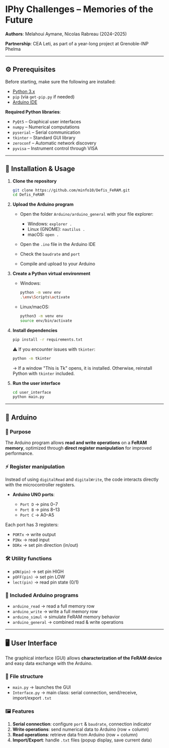 # IPhy Challenges – Memories of the Future

**Authors**: Melahoui Aymane, Nicolas Rabreau (2024–2025)

**Partnership**: CEA Leti, as part of a year-long project at Grenoble-INP Phelma

---

## ⚙️ Prerequisites

Before starting, make sure the following are installed:

* [Python 3.x](https://www.python.org/downloads/)
* `pip` (via `get-pip.py` if needed)
* [Arduino IDE](https://www.arduino.cc/en/software)

**Required Python libraries**:

* `PyQt5` – Graphical user interfaces
* `numpy` – Numerical computations
* `pyserial` – Serial communication
* `tkinter` – Standard GUI library
* `zeroconf` – Automatic network discovery
* `pyvisa` – Instrument control through VISA

---

## 🚀 Installation & Usage

1. **Clone the repository**

   ```bash
   git clone https://github.com/minfo10/Defis_FeRAM.git
   cd Defis_FeRAM
   ```

2. **Upload the Arduino program**

   * Open the folder `Arduino/arduino_general` with your file explorer:

     * Windows: `explorer .`
     * Linux (GNOME): `nautilus .`
     * macOS: `open .`
   * Open the `.ino` file in the Arduino IDE
   * Check the `baudrate` and `port`
   * Compile and upload to your Arduino

3. **Create a Python virtual environment**

   * Windows:

     ```bash
     python -m venv env
     .\env\Scripts\activate
     ```
   * Linux/macOS:

     ```bash
     python3 -m venv env
     source env/bin/activate
     ```

4. **Install dependencies**

   ```bash
   pip install -r requirements.txt
   ```

   ⚠️ If you encounter issues with `tkinter`:

   ```bash
   python -m tkinter
   ```

   → If a window "This is Tk" opens, it is installed. Otherwise, reinstall Python with `tkinter` included.

5. **Run the user interface**

   ```bash
   cd user_interface
   python main.py
   ```

---

## 🔌 Arduino

### 🎯 Purpose

The Arduino program allows **read and write operations** on a **FeRAM memory**, optimized through **direct register manipulation** for improved performance.

### ⚡ Register manipulation

Instead of using `digitalRead` and `digitalWrite`, the code interacts directly with the microcontroller registers.

* **Arduino UNO ports**:

  * `Port D` → pins 0–7
  * `Port B` → pins 8–13
  * `Port C` → A0–A5

Each port has 3 registers:

* `PORTx` → write output
* `PINx` → read input
* `DDRx` → set pin direction (in/out)

### 🛠️ Utility functions

* `pON(pin)` → set pin HIGH
* `pOFF(pin)` → set pin LOW
* `lect(pin)` → read pin state (0/1)

### 📂 Included Arduino programs

* `arduino_read` → read a full memory row
* `arduino_write` → write a full memory row
* `arduino_simul` → simulate FeRAM memory behavior
* `arduino_general` → combined read & write operations

---

## 🖥️ User Interface

The graphical interface (GUI) allows **characterization of the FeRAM device** and easy data exchange with the Arduino.

### 📌 File structure

* `main.py` → launches the GUI
* `Interface.py` → main class: serial connection, send/receive, import/export `.txt`

### 🖼️ Features

1. **Serial connection**: configure `port` & `baudrate`, connection indicator
2. **Write operations**: send numerical data to Arduino (row + column)
3. **Read operations**: retrieve data from Arduino (row + column)
4. **Import/Export**: handle `.txt` files (popup display, save current data)

